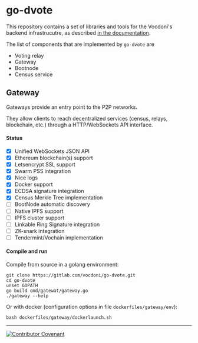 # go-dvote

This repository contains a set of libraries and tools for the Vocdoni's backend infrastrucutre, as described [in the documentation](http://vocdoni.io/docs/#/).

The list of components that are implemented by `go-dvote` are

+ Voting relay
+ Gateway
+ Bootnode
+ Census service

## Gateway

Gateways provide an entry point to the P2P networks. 

They allow clients to reach decentralized services (census, relays, blockchain, etc.) through a HTTP/WebSockets API interface.

#### Status

- [x] Unified WebSockets JSON API
- [x] Ethereum blockchain(s) support
- [x] Letsencrypt SSL support
- [x] Swarm PSS integration
- [x] Nice logs
- [x] Docker support
- [x] ECDSA signature integration
- [x] Census Merkle Tree implementation
- [ ] BootNode automatic discovery
- [ ] Native IPFS support
- [ ] IPFS cluster support
- [ ] Linkable Ring Signature integration
- [ ] ZK-snark integration
- [ ] Tendermint/Vochain implementation

#### Compile and run

Compile from source in a golang environment:

```
git clone https://gitlab.com/vocdoni/go-dvote.git
cd go-dvote
unset GOPATH
go build cmd/gatewat/gateway.go
./gateway --help
```

Or with docker (configuration options in file `dockerfiles/gateway/env`):

```
bash dockerfiles/gateway/dockerlaunch.sh
```

---

[![Contributor Covenant](https://img.shields.io/badge/Contributor%20Covenant-v1.4%20adopted-ff69b4.svg)](code-of-conduct.md)


